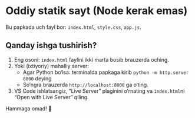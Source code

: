 # Oddiy statik sayt (Node kerak emas)
Bu papkada uch fayl bor: `index.html`, `style.css`, `app.js`.

## Qanday ishga tushirish?
1) Eng osoni: `index.html` faylini ikki marta bosib brauzerda oching.
2) Yoki (ixtiyoriy) mahalliy server:
   - Agar Python bo‘lsa: terminalda papkaga kirib `python -m http.server 8000` deying
   - So‘ngra brauzerda `http://localhost:8000` ga o‘ting.
3) VS Code ishlatsangiz, “Live Server” plaginini o‘rnating va `index.html`ni “Open with Live Server” qiling.

Hammaga omad! 🚀
